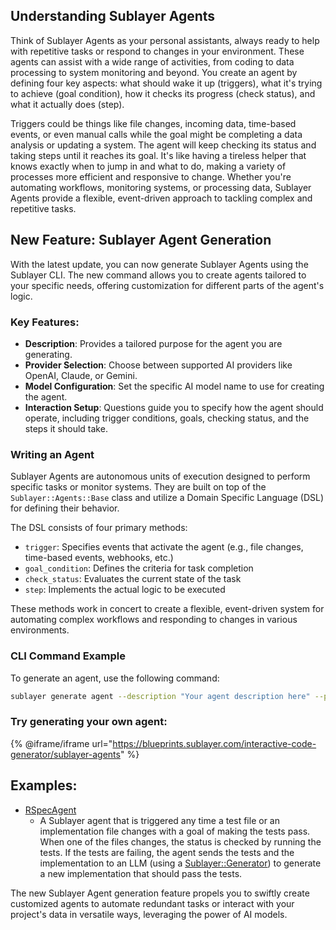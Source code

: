 ## Understanding Sublayer Agents

Think of Sublayer Agents as your personal assistants, always ready to help with repetitive tasks or respond to changes in your environment. These agents can assist with a wide range of activities, from coding to data processing to system monitoring and beyond. You create an agent by defining four key aspects: what should wake it up (triggers), what it's trying to achieve (goal condition), how it checks its progress (check status), and what it actually does (step).

Triggers could be things like file changes, incoming data, time-based events, or even manual calls while the goal might be completing a data analysis or updating a system. The agent will keep checking its status and taking steps until it reaches its goal. It's like having a tireless helper that knows exactly when to jump in and what to do, making a variety of processes more efficient and responsive to change. Whether you're automating workflows, monitoring systems, or processing data, Sublayer Agents provide a flexible, event-driven approach to tackling complex and repetitive tasks.

## New Feature: Sublayer Agent Generation

With the latest update, you can now generate Sublayer Agents using the Sublayer CLI. The new command allows you to create agents tailored to your specific needs, offering customization for different parts of the agent's logic.

### Key Features:

- **Description**: Provides a tailored purpose for the agent you are generating.
- **Provider Selection**: Choose between supported AI providers like OpenAI, Claude, or Gemini.
- **Model Configuration**: Set the specific AI model name to use for creating the agent.
- **Interaction Setup**: Questions guide you to specify how the agent should operate, including trigger conditions, goals, checking status, and the steps it should take.

### Writing an Agent

Sublayer Agents are autonomous units of execution designed to perform specific tasks or monitor systems. They are built on top of the `Sublayer::Agents::Base` class and utilize a Domain Specific Language (DSL) for defining their behavior.

The DSL consists of four primary methods:

- `trigger`: Specifies events that activate the agent (e.g., file changes, time-based events, webhooks, etc.)
- `goal_condition`: Defines the criteria for task completion
- `check_status`: Evaluates the current state of the task
- `step`: Implements the actual logic to be executed

These methods work in concert to create a flexible, event-driven system for automating complex workflows and responding to changes in various environments.

### CLI Command Example

To generate an agent, use the following command:
```bash
sublayer generate agent --description "Your agent description here" --provider "OpenAI" --model "gpt-4o"
```

### Try generating your own agent:

{% @iframe/iframe url="https://blueprints.sublayer.com/interactive-code-generator/sublayer-agents" %}

## Examples:

- [RSpecAgent](https://github.com/sublayerapp/sublayer/blob/main/spec/agents/examples/rspec_agent.rb)
  - A Sublayer agent that is triggered any time a test file or an implementation file changes with a goal of making the tests pass. When one of the files changes, the status is checked by running the tests. If the tests are failing, the agent sends the tests and the implementation to an LLM (using a [Sublayer::Generator](/concepts/generators)) to generate a new implementation that should pass the tests.

The new Sublayer Agent generation feature propels you to swiftly create customized agents to automate redundant tasks or interact with your project's data in versatile ways, leveraging the power of AI models.